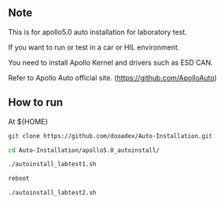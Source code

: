 
## Note
This is for apollo5.0 auto installation for laboratory test.

If you want to run or test in a car or HIL environment.

You need to install Apollo Kernel and drivers such as ESD CAN.

Refer to Apollo Auto official site. (https://github.com/ApolloAuto)


## How to run
At ${HOME}
```bash
git clone https://github.com/dooadex/Auto-Installation.git

cd Auto-Installation/apollo5.0_autoinstall/

./autoinstall_labtest1.sh
```
```bash
reboot
```
```bash
./autoinstall_labtest2.sh
```
